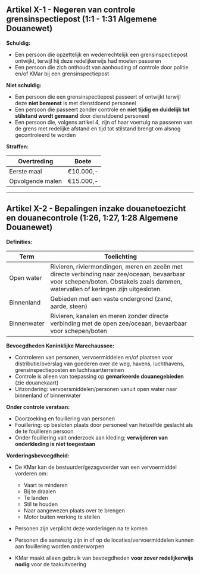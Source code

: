 ## **Artikel X-1 - Negeren van controle grensinspectiepost (1:1 - 1:31 Algemene Douanewet)**

**Schuldig:**

- Een persoon die opzettelijk en wederrechtelijk een grensinspectiepost ontwijkt, terwijl hij deze redelijkerwijs had moeten passeren  
- Een persoon die zich onthoudt van aanhouding of controle door politie en/of KMar bij een grensinspectiepost  

**Niet schuldig:**

- Een persoon die een grensinspectiepost passeert of ontwijkt terwijl deze **niet bemenst** is met dienstdoend personeel  
- Een persoon die passeert zonder controle en **niet tijdig en duidelijk tot stilstand wordt gemaand** door dienstdoend personeel  
- Een persoon die, volgens artikel 4, zijn of haar voertuig na passeren van de grens met redelijke afstand en tijd tot stilstand brengt om alsnog gecontroleerd te worden  

**Straffen:**

| Overtreding | Boete |
|-------------|-------|
| Eerste maal | €10.000,- |
| Opvolgende malen | €15.000,- |

---

## **Artikel X-2 - Bepalingen inzake douanetoezicht en douanecontrole (1:26, 1:27, 1:28 Algemene Douanewet)**

**Definities:**

| Term | Toelichting |
|------|------------|
| Open water | Rivieren, riviermondingen, meren en zeeën met directe verbinding naar zee/oceaan, bevaarbaar voor schepen/boten. Obstakels zoals dammen, watervallen of keringen zijn uitgesloten. |
| Binnenland | Gebieden met een vaste ondergrond (zand, aarde, steen) |
| Binnenwater | Rivieren, kanalen en meren zonder directe verbinding met de open zee/oceaan, bevaarbaar voor schepen/boten |

**Bevoegdheden Koninklijke Marechaussee:**

- Controleren van personen, vervoermiddelen en/of plaatsen voor distributie/overslag van goederen over de weg, havens, luchthavens, grensinspectieposten en luchtvaartterreinen  
- Controle is alleen van toepassing op **gemarkeerde douanegebieden** (zie douanekaart)  
- Uitzondering: vervoersmiddelen/personen vanuit open water naar binnenland of binnenwater  

**Onder controle verstaan:**

- Doorzoeking en fouillering van personen  
- Fouillering: op besloten plaats door personeel van hetzelfde geslacht als de te fouilleren persoon  
- Onder fouillering valt onderzoek aan kleding; **verwijderen van onderkleding is niet toegestaan**  

**Vorderingsbevoegdheid:**

- De KMar kan de bestuurder/gezagvoerder van een vervoermiddel vorderen om:
  - Vaart te minderen  
  - Bij te draaien  
  - Te landen  
  - Stil te houden  
  - Naar aangewezen plaats over te brengen  
  - Motor buiten werking te stellen  

- Personen zijn verplicht deze vorderingen na te komen  
- Personen die aanwezig zijn in of op de locaties/vervoermiddelen kunnen aan fouillering worden onderworpen  
- KMar maakt alleen gebruik van bevoegdheden **voor zover redelijkerwijs nodig** voor de taakuitvoering  
